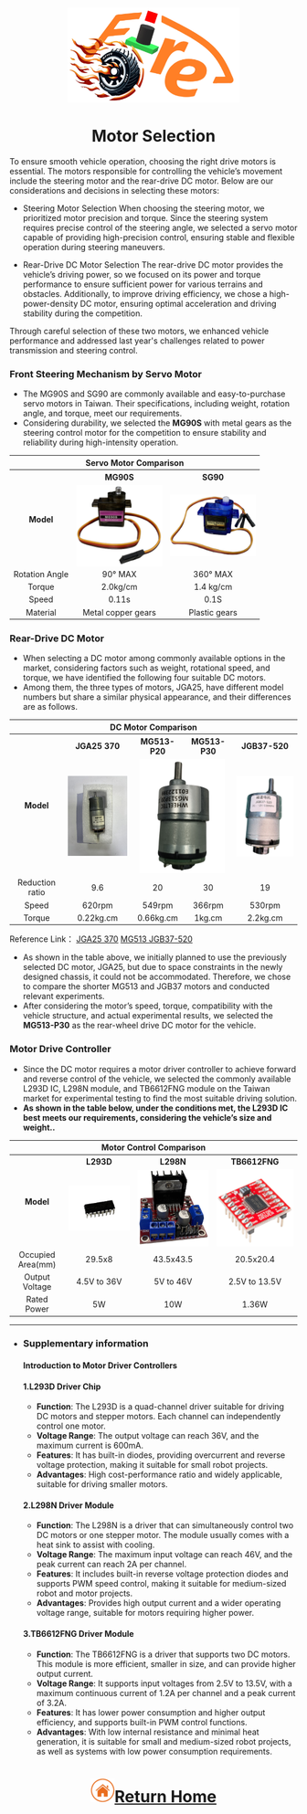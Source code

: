 <div align="center"><img src="../../other/img/logo.png" width="300" alt=" logo"></div>

# <div align="center"> Motor Selection</div> 
To ensure smooth vehicle operation, choosing the right drive motors is essential. The motors responsible for controlling the vehicle’s movement include the steering motor and the rear-drive DC motor. Below are our considerations and decisions in selecting these motors:

- Steering Motor Selection
When choosing the steering motor, we prioritized motor precision and torque. Since the steering system requires precise control of the steering angle, we selected a servo motor capable of providing high-precision control, ensuring stable and flexible operation during steering maneuvers.

- Rear-Drive DC Motor Selection
The rear-drive DC motor provides the vehicle’s driving power, so we focused on its power and torque performance to ensure sufficient power for various terrains and obstacles. Additionally, to improve driving efficiency, we chose a high-power-density DC motor, ensuring optimal acceleration and driving stability during the competition.

Through careful selection of these two motors, we enhanced vehicle performance and addressed last year's challenges related to power transmission and steering control.

### Front Steering Mechanism by Servo Motor
- The MG90S and SG90 are commonly available and easy-to-purchase servo motors in Taiwan. Their specifications, including weight, rotation angle, and torque, meet our requirements.
- Considering durability, we selected the __MG90S__ with metal gears as the steering control motor for the competition to ensure stability and reliability during high-intensity operation.

<div align="center">
<table>
<tr><th colspan="3" width ="100%">Servo Motor Comparison</th></tr>
<tr align="center">
<th rowspan="2"  ">Model</th>
<th >MG90S</th>
<th >SG90</th>
</tr>
<tr align="center">
<td ><img src="./img/MG90S.png" width = "150" height = "" alt="MG90S" align=center /></td>
<td > <img src="./img/SG90.png" width = "150" height = "" alt="SG90" align=center /></td>
</tr>
<tr align="center">
<td>Rotation Angle</td>
<td>90° MAX</td>
<td>360° MAX</td>
</tr>
<tr align="center">
<td>Torque</td>
<td>2.0kg/cm</td>
<td>1.4 kg/cm</td>
</tr>
<tr align="center">
<td>Speed</td>
<td>0.11s</td>
<td>0.1S</td>
</tr>
<tr>
<tr align="center">
<td>Material</td>
<td>Metal copper gears</td>
<td>Plastic gears</td>
</tr>
</table>
</div>

### Rear-Drive DC Motor
- When selecting a DC motor among commonly available options in the market, considering factors such as weight, rotational speed, and torque, we have identified the following four suitable DC motors.
- Among them, the three types of motors, JGA25, have different model numbers but share a similar physical appearance, and their differences are as follows.
<div align="center">
<table>
<tr ><th colspan="8">DC Motor Comparison</th></tr>
<tr align="center">
<th rowspan="2" >Model</th>
<th >JGA25 370</th>
<th >MG513-P20</th>
<th >MG513-P30</th>
<th >JGB37-520</th>
</tr>
<tr align="center">
<td ><img src="./img/JGA25-370_620RPM.JPG" width = "150" alt="JGA25-370_620RPM" /></td>
<td colspan="2"><img src="./img/MG513.png" width = "150" alt="MG513" /></td>
<td ><img src="./img/JGB37-520.png" width = "150" alt="JGA25-370_620RPM" /></td>
</tr>
<tr align="center">
<td >Reduction ratio</td> 
<td >9.6</td>
<td >20</td>
<td >30</td>
<td >19</td>
</tr>
<tr align="center">
<td >Speed</td> 
<td >620rpm</td>
<td >549rpm</td>
<td >366rpm</td>
<td >530rpm</td>
</tr>
<tr align="center">
<td>Torque</td>
<td>0.22kg.cm</td>
<td>0.66kg.cm</td>
<td>1kg.cm</td>
<td>2.2kg.cm</td>
</tr>
</table>
</div>

Reference Link：
[JGA25 370](https://img.alicdn.com/imgextra/i2/1816775355/O1CN01CzcWlm1pQdvWW5V7g_!!1816775355.jpg)
[MG513    ](https://img.alicdn.com/imgextra/i4/723377223/O1CN01KXs4PS23EBmTEHNLS_!!723377223.jpg)
[JGB37-520](https://img.alicdn.com/imgextra/i2/1991552278/O1CN01dCTXFL1ShMoMXovK4_!!1991552278.png)

- As shown in the table above, we initially planned to use the previously selected DC motor, JGA25, but due to space constraints in the newly designed chassis, it could not be accommodated. Therefore, we chose to compare the shorter MG513 and JGB37 motors and conducted relevant experiments.
- After considering the motor’s speed, torque, compatibility with the vehicle structure, and actual experimental results, we selected the __MG513-P30__ as the rear-wheel drive DC motor for the vehicle. 

### Motor Drive Controller
- Since the DC motor requires a motor driver controller to achieve forward and reverse control of the vehicle, we selected the commonly available L293D IC, L298N module, and TB6612FNG module on the Taiwan market for experimental testing to find the most suitable driving solution.   
- __As shown in the table below, under the conditions met, the L293D IC best meets our requirements, considering the vehicle’s size and weight..__

<div align="center">
<table>
<tr><th colspan="4">Motor Control Comparison</th></tr>
<tr align="center" >
<th rowspan="2">Model</th>
<th>L293D</th>
<th>L298N</th>
<th>TB6612FNG</th>
</tr>
<tr align="center">
<td> <img src="./img/l293d.png" width = "300"  alt="l293d" align=center /></td>
<td ><img src="./img/L298N.png" width = "300"  alt="l298n" align=center /></td>
<td ><img src="./img/TB6612FNG.png" width = "300"  alt="TB6612FNG" align=center /></td>
</tr>
<tr align="center">
<td>Occupied Area(mm)</td>
<td>29.5x8</td>
<td>43.5x43.5</td>
<td>20.5x20.4</td>
</tr>
<tr align="center">
<td>Output Voltage</td>
<td>4.5V to 36V</td>
<td>5V to 46V</td>
<td>2.5V to 13.5V</td>
</tr>
<tr align="center">
<td>Rated Power </td>
<td>5W</td>
<td>10W</td>
<td>1.36W</td>
</tr>
</table>
</div>

***
- ### Supplementary information
  #### Introduction to Motor Driver Controllers
    #### 1.L293D Driver Chip
    - __Function__: The L293D is a quad-channel driver suitable for driving DC motors and stepper motors. Each channel can independently control one motor.
    - __Voltage Range__: The output voltage can reach 36V, and the maximum current is 600mA.
    - __Features__: It has built-in diodes, providing overcurrent and reverse voltage protection, making it suitable for small robot projects.
    - __Advantages__: High cost-performance ratio and widely applicable, suitable for driving smaller motors.

    #### 2.L298N Driver Module
    - __Function__: The L298N is a driver that can simultaneously control two DC motors or one stepper motor. The module usually comes with a heat sink to assist with cooling.
    - __Voltage Range__: The maximum input voltage can reach 46V, and the peak current can reach 2A per channel.
    - __Features__: It includes built-in reverse voltage protection diodes and supports PWM speed control, making it suitable for medium-sized robot and motor projects.
    - __Advantages__: Provides high output current and a wider operating voltage range, suitable for motors requiring higher power.

    #### 3.TB6612FNG Driver Module
    - __Function__: The TB6612FNG is a driver that supports two DC motors. This module is more efficient, smaller in size, and can provide higher output current.
    - __Voltage Range__: It supports input voltages from 2.5V to 13.5V, with a maximum continuous current of 1.2A per channel and a peak current of 3.2A.
    - __Features__: It has lower power consumption and higher output efficiency, and supports built-in PWM control functions.
    - __Advantages__: With low internal resistance and minimal heat generation, it is suitable for small and medium-sized robot projects, as well as systems with low power consumption requirements.


# <div align="center">![HOME](../../other/img/home.png)[Return Home](../../)</div>  
